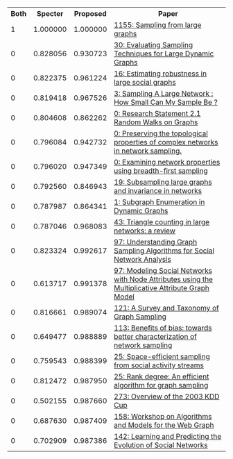 <html><table><tr>
<th>Both</th>
<th>Specter</th>
<th>Proposed</th>
<th>Paper</th>
</tr>
<tr>
<td>1</td>
<td>1.000000</td>
<td>1.000000</td>
<td><a href="https://www.semanticscholar.org/paper/7c155186b86dd03d3f0b0db748694b76f1f53f83">1155: Sampling from large graphs</a></td>
</tr>
<tr>
<td>0</td>
<td>0.828056</td>
<td>0.930723</td>
<td><a href="https://www.semanticscholar.org/paper/bb4d6dee595bcdfdaa5afbb6274567966a74d4d6">30: Evaluating Sampling Techniques for Large Dynamic Graphs</a></td>
</tr>
<tr>
<td>0</td>
<td>0.822375</td>
<td>0.961224</td>
<td><a href="https://www.semanticscholar.org/paper/bb4d97624b422b9d8c47c76a8720679bbe0beb74">16: Estimating robustness in large social graphs</a></td>
</tr>
<tr>
<td>0</td>
<td>0.819418</td>
<td>0.967526</td>
<td><a href="https://www.semanticscholar.org/paper/1e6e1e9e595aff5ba205c79394910753817c3a2f">3: Sampling A Large Network : How Small Can My Sample Be ?</a></td>
</tr>
<tr>
<td>0</td>
<td>0.804608</td>
<td>0.862262</td>
<td><a href="https://www.semanticscholar.org/paper/03a101c87641b179818c2f374bece1ace0ab3038">0: Research Statement 2.1 Random Walks on Graphs</a></td>
</tr>
<tr>
<td>0</td>
<td>0.796084</td>
<td>0.942732</td>
<td><a href="https://www.semanticscholar.org/paper/87670f3f4eab578b70578d2d024ab13d2c7d93ec">0: Preserving the topological properties of complex networks in network sampling.</a></td>
</tr>
<tr>
<td>0</td>
<td>0.796020</td>
<td>0.947349</td>
<td><a href="https://www.semanticscholar.org/paper/18d497708b52374628a5234a1c318141c3807f19">0: Examining network properties using breadth-first sampling</a></td>
</tr>
<tr>
<td>0</td>
<td>0.792560</td>
<td>0.846943</td>
<td><a href="https://www.semanticscholar.org/paper/1788a85c404ab22a81727f622f96f97e1a717455">19: Subsampling large graphs and invariance in networks</a></td>
</tr>
<tr>
<td>0</td>
<td>0.787987</td>
<td>0.864341</td>
<td><a href="https://www.semanticscholar.org/paper/12b5a2afc4d57f9c0a304ae4711541e79849cd8b">1: Subgraph Enumeration in Dynamic Graphs</a></td>
</tr>
<tr>
<td>0</td>
<td>0.787046</td>
<td>0.968083</td>
<td><a href="https://www.semanticscholar.org/paper/0f3c567f48159d0d665acf5541346eb2200f07c0">43: Triangle counting in large networks: a review</a></td>
</tr>
<tr>
<td>0</td>
<td>0.823324</td>
<td>0.992617</td>
<td><a href="https://www.semanticscholar.org/paper/081ed2d02a0602dfa8aa41d3cf284279bdb10e4b">97: Understanding Graph Sampling Algorithms for Social Network Analysis</a></td>
</tr>
<tr>
<td>0</td>
<td>0.613717</td>
<td>0.991378</td>
<td><a href="https://www.semanticscholar.org/paper/0deba9158c162177a4d37d6fe331f4b0b072403d">97: Modeling Social Networks with Node Attributes using the Multiplicative Attribute Graph Model</a></td>
</tr>
<tr>
<td>0</td>
<td>0.816661</td>
<td>0.989074</td>
<td><a href="https://www.semanticscholar.org/paper/d69df4f3e395abc6ed75f515945eb00cff37fa4e">121: A Survey and Taxonomy of Graph Sampling</a></td>
</tr>
<tr>
<td>0</td>
<td>0.649477</td>
<td>0.988889</td>
<td><a href="https://www.semanticscholar.org/paper/afafccab4dd991b679bbfd49055ca6ba378a6780">113: Benefits of bias: towards better characterization of network sampling</a></td>
</tr>
<tr>
<td>0</td>
<td>0.759543</td>
<td>0.988399</td>
<td><a href="https://www.semanticscholar.org/paper/f82a3c62afa38907706718932b34b992db621c67">25: Space-efficient sampling from social activity streams</a></td>
</tr>
<tr>
<td>0</td>
<td>0.812472</td>
<td>0.987950</td>
<td><a href="https://www.semanticscholar.org/paper/03a521297fc5b68ddfbcbf3ce46ed4b7ffd799c4">25: Rank degree: An efficient algorithm for graph sampling</a></td>
</tr>
<tr>
<td>0</td>
<td>0.502155</td>
<td>0.987660</td>
<td><a href="https://www.semanticscholar.org/paper/05d5a28fd29fdbd405743cd282888e463c8cb26a">273: Overview of the 2003 KDD Cup</a></td>
</tr>
<tr>
<td>0</td>
<td>0.687630</td>
<td>0.987409</td>
<td><a href="https://www.semanticscholar.org/paper/3ecd2ef597822fee6f9f7752bcfcbb0242405eb0">158: Workshop on Algorithms and Models for the Web Graph</a></td>
</tr>
<tr>
<td>0</td>
<td>0.702909</td>
<td>0.987386</td>
<td><a href="https://www.semanticscholar.org/paper/47ebc9a37ed91f2c047e74f247f5fa1c6cabf900">142: Learning and Predicting the Evolution of Social Networks</a></td>
</tr>
</table></html>
